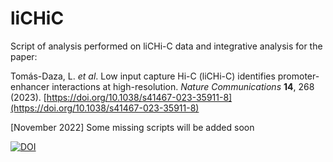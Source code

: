 # liCHiC
Script of analysis performed on liCHi-C data and integrative analysis for the paper:

Tomás-Daza, L. _et al_. Low input capture Hi-C (liCHi-C) identifies promoter-enhancer interactions at high-resolution. _Nature Communications_ **14**, 268 (2023). [https://doi.org/10.1038/s41467-023-35911-8](https://doi.org/10.1038/s41467-023-35911-8)

[November 2022] Some missing scripts will be added soon

[![DOI](https://zenodo.org/badge/476258042.svg)](https://zenodo.org/badge/latestdoi/476258042)
